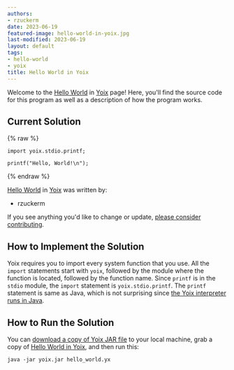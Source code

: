 ```yaml
---
authors:
- rzuckerm
date: 2023-06-19
featured-image: hello-world-in-yoix.jpg
last-modified: 2023-06-19
layout: default
tags:
- hello-world
- yoix
title: Hello World in Yoix
---
```


Welcome to the [Hello World](https://sampleprograms.io/projects/hello-world) in [Yoix](https://sampleprograms.io/languages/yoix) page! Here, you'll find the source code for this program as well as a description of how the program works.

## Current Solution

{% raw %}

```yoix
import yoix.stdio.printf;

printf("Hello, World!\n");
```

{% endraw %}

[Hello World](https://sampleprograms.io/projects/hello-world) in [Yoix](https://sampleprograms.io/languages/yoix) was written by:

- rzuckerm

If you see anything you'd like to change or update, [please consider contributing](https://github.com/TheRenegadeCoder/sample-programs).

## How to Implement the Solution

Yoix requires you to import every system function that you use. All the
`import` statements start with `yoix`, followed by the module where the
function is located, followed by the function name. Since `printf` is in
the `stdio` module, the `import` statement is `yoix.stdio.printf`.
The `printf` statement is same as Java, which is not surprising since
[the Yoix interpreter runs in Java][1].

[1]: https://en.wikipedia.org/wiki/Yoix


## How to Run the Solution

You can [download a copy of Yoix JAR file][2] to your local machine, grab a copy of
[Hello World in Yoix][3], and then run this:

```
java -jar yoix.jar hello_world.yx
```

[2]: https://raw.githubusercontent.com/att/yoix/master/yoix.jar
[3]: https://github.com/TheRenegadeCoder/sample-programs/blob/main/archive/y/yoix/hello_world.yx

